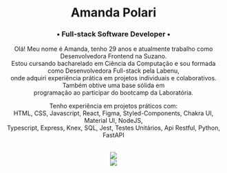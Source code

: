<div align="center">
<h1>Amanda Polari</h1>
<h3>• Full-stack Software Developer •</h3>
</div>

<div align="center">


Olá! Meu nome é Amanda, tenho 29 anos e atualmente trabalho como Desenvolvedora Frontend na Suzano. <br>
Estou cursando bacharelado em Ciência da Computação e sou formada como Desenvolvedora Full-stack pela Labenu, <br> onde adquiri experiência prática em projetos individuais e colaborativos. Também obtive uma base sólida em <br> programação ao participar do bootcamp da Laboratória.

Tenho experiência em projetos práticos com:<br> HTML, CSS, Javascript, React, Figma, Styled-Components, Chakra UI, Material UI, NodeJS,<br> Typescript, Express, Knex, SQL, Jest, Testes Unitários, Api Restful, Python, FastAPI


<br>

<div style="text-align: center;">
  <a href="https://skillicons.dev">
    <img src="https://skillicons.dev/icons?i=html,css,js,react,git,github,figma,jest,firebase,postman,styledcomponents,mui"/>
  </a>
</div>

<div style="text-align: center;">
  <a href="https://skillicons.dev">
    <img src="https://skillicons.dev/icons?i=typescript,nodejs,mysql,sqlite,express,python,fastapi"/>
  </a>
</div>

<!---


<div align="center" style="height: 6px;">
  <img src="https://media.giphy.com/media/Wj7lNjMNDxSmc/giphy.gif" width="300" height="200">
</div>

<a href="https://skillicons.dev">
  <img src="https://skillicons.dev/icons?i=typescript,nodejs,mysql,sqlite,express,knex,python,fastapi" style="height: 30px;"/>
</a>



Fique a vontade no meu perfil, abaixo vai encontrar um [**Guia de Repositórios**](https://github.com/amandapolari/guia-de-repositorios) onde organizei todos os meus projetos e repositórios de prática do meu curso atual! 

<div align="center"> 
[![Snake animation](https://github.com/amandapolari/amandapolari/blob/output/github-contribution-grid-snake.svg)](url)
</div>
--->
